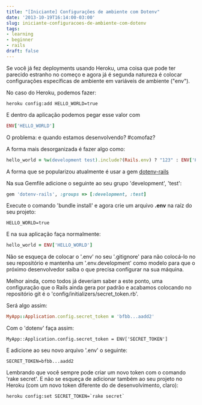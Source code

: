 ```yaml
---
title: "[Iniciante] Configurações de ambiente com Dotenv"
date: '2013-10-19T16:14:00-03:00'
slug: iniciante-configuracoes-de-ambiente-com-dotenv
tags:
- learning
- beginner
- rails
draft: false
---
```


Se você já fez deployments usando Heroku, uma coisa que pode ter parecido estranho no começo e agora já é segunda natureza é colocar configurações específicas de ambiente em variáveis de ambiente ("env").

No caso do Heroku, podemos fazer: 

```
heroku config:add HELLO_WORLD=true
```

E dentro da aplicação podemos pegar esse valor com 

```ruby
ENV['HELLO_WORLD']
```

O problema: e quando estamos desenvolvendo? #comofaz?

A forma mais desorganizada é fazer algo como:

```ruby
hello_world = %w(development test).include?(Rails.env) ? "123" : ENV['HELLO_WORLD']
```

A forma que se popularizou atualmente é usar a gem [dotenv-rails](https://github.com/bkeepers/dotenv)

Na sua Gemfile adicione o seguinte ao seu grupo 'development', 'test':

```ruby
gem 'dotenv-rails', :groups => [:development, :test]
```

Execute o comando 'bundle install' e agora crie um arquivo **.env** na raíz do seu projeto:

```
HELLO_WORLD=true
```

E na sua aplicação faça normalmente:

```ruby
hello_world = ENV['HELLO_WORLD']
```

Não se esqueça de colocar o '.env' no seu '.gitignore' para não colocá-lo no seu repositório e mantenha um '.env.development' como modelo para que o próximo desenvolvedor saiba o que precisa configurar na sua máquina.

Melhor ainda, como todos já deveriam saber a este ponto, uma configuração que o Rails ainda gera por padrão e acabamos colocando no repositório git é o 'config/initializers/secret_token.rb'.

Será algo assim:

```ruby
MyApp::Application.config.secret_token = 'bfbb...aadd2'
```

Com o 'dotenv' faça assim:

```
MyApp::Application.config.secret_token = ENV['SECRET_TOKEN']
```

E adicione ao seu novo arquivo '.env' o seguinte:

```
SECRET_TOKEN=bfbb...aadd2
```

Lembrando que você sempre pode criar um novo token com o comando 'rake secret'. E não se esqueça de adicionar também ao seu projeto no Heroku (com um novo token diferente do de desenvolvimento, claro):

```
heroku config:set SECRET_TOKEN=`rake secret`
```
